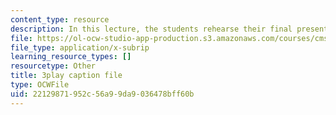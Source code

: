 ```yaml
---
content_type: resource
description: In this lecture, the students rehearse their final presentations.
file: https://ol-ocw-studio-app-production.s3.amazonaws.com/courses/cms-611j-creating-video-games-fall-2014/22129871952c56a99da9036478bff60b_ok4qM1OzlPA.vtt
file_type: application/x-subrip
learning_resource_types: []
resourcetype: Other
title: 3play caption file
type: OCWFile
uid: 22129871-952c-56a9-9da9-036478bff60b
---
```

